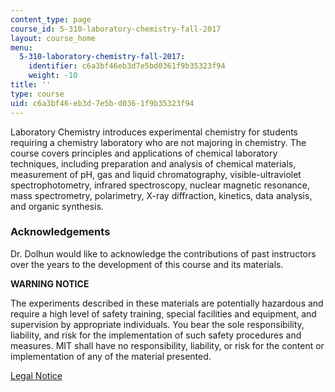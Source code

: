 ```yaml
---
content_type: page
course_id: 5-310-laboratory-chemistry-fall-2017
layout: course_home
menu:
  5-310-laboratory-chemistry-fall-2017:
    identifier: c6a3bf46eb3d7e5bd0361f9b35323f94
    weight: -10
title: ''
type: course
uid: c6a3bf46-eb3d-7e5b-d036-1f9b35323f94
---
```

Laboratory Chemistry introduces experimental chemistry for students requiring a chemistry laboratory who are not majoring in chemistry. The course covers principles and applications of chemical laboratory techniques, including preparation and analysis of chemical materials, measurement of pH, gas and liquid chromatography, visible-ultraviolet spectrophotometry, infrared spectroscopy, nuclear magnetic resonance, mass spectrometry, polarimetry, X-ray diffraction, kinetics, data analysis, and organic synthesis.

### Acknowledgements

Dr. Dolhun would like to acknowledge the contributions of past instructors over the years to the development of this course and its materials.

**WARNING NOTICE**

The experiments described in these materials are potentially hazardous and require a high level of safety training, special facilities and equipment, and supervision by appropriate individuals. You bear the sole responsibility, liability, and risk for the implementation of such safety procedures and measures. MIT shall have no responsibility, liability, or risk for the content or implementation of any of the material presented.  
  
[Legal Notice](/terms/)
